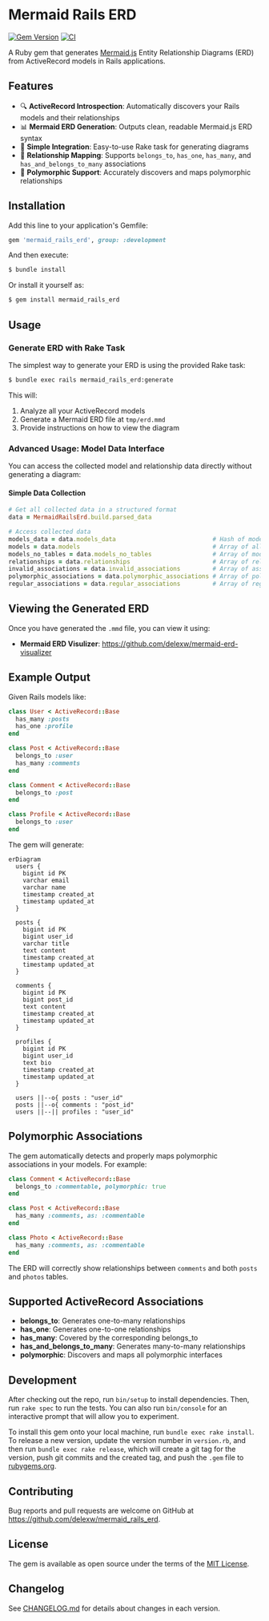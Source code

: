 # Mermaid Rails ERD

[![Gem Version](https://badge.fury.io/rb/mermaid_rails_erd.svg)](https://badge.fury.io/rb/mermaid_rails_erd)
[![CI](https://github.com/delexw/mermaid_rails_erd/workflows/CI/badge.svg)](https://github.com/delexw/mermaid_rails_erd/actions)

A Ruby gem that generates [Mermaid.js](https://mermaid.js.org/) Entity Relationship Diagrams (ERD) from ActiveRecord models in Rails applications.

## Features

- 🔍 **ActiveRecord Introspection**: Automatically discovers your Rails models and their relationships
- 📊 **Mermaid ERD Generation**: Outputs clean, readable Mermaid.js ERD syntax
- 🚀 **Simple Integration**: Easy-to-use Rake task for generating diagrams
- 🔗 **Relationship Mapping**: Supports `belongs_to`, `has_one`, `has_many`, and `has_and_belongs_to_many` associations
- 💫 **Polymorphic Support**: Accurately discovers and maps polymorphic relationships

## Installation

Add this line to your application's Gemfile:

```ruby
gem 'mermaid_rails_erd', group: :development
```

And then execute:

```bash
$ bundle install
```

Or install it yourself as:

```bash
$ gem install mermaid_rails_erd
```

## Usage

### Generate ERD with Rake Task

The simplest way to generate your ERD is using the provided Rake task:

```bash
$ bundle exec rails mermaid_rails_erd:generate
```

This will:
1. Analyze all your ActiveRecord models
2. Generate a Mermaid ERD file at `tmp/erd.mmd`
3. Provide instructions on how to view the diagram


### Advanced Usage: Model Data Interface

You can access the collected model and relationship data directly without generating a diagram:

#### Simple Data Collection

```ruby
# Get all collected data in a structured format
data = MermaidRailsErd.build.parsed_data

# Access collected data
models_data = data.models_data                           # Hash of models having table keyed by model name
models = data.models                                     # Array of all loaded models
models_no_tables = data.models_no_tables                 # Array of models missing tables
relationships = data.relationships                       # Array of relationship objects
invalid_associations = data.invalid_associations         # Array of associations missing associated table
polymorphic_associations = data.polymorphic_associations # Array of polymorphic associations
regular_associations = data.regular_associations         # Array of regular (non-polymorphic) associations

```

## Viewing the Generated ERD

Once you have generated the `.mmd` file, you can view it using:

- **Mermaid ERD Visulizer**: https://github.com/delexw/mermaid-erd-visualizer


## Example Output

Given Rails models like:

```ruby
class User < ActiveRecord::Base
  has_many :posts
  has_one :profile
end

class Post < ActiveRecord::Base
  belongs_to :user
  has_many :comments
end

class Comment < ActiveRecord::Base
  belongs_to :post
end

class Profile < ActiveRecord::Base
  belongs_to :user
end
```

The gem will generate:

```mermaid
erDiagram
  users {
    bigint id PK
    varchar email
    varchar name
    timestamp created_at
    timestamp updated_at
  }
  
  posts {
    bigint id PK
    bigint user_id
    varchar title
    text content
    timestamp created_at
    timestamp updated_at
  }
  
  comments {
    bigint id PK
    bigint post_id
    text content
    timestamp created_at
    timestamp updated_at
  }
  
  profiles {
    bigint id PK
    bigint user_id
    text bio
    timestamp created_at
    timestamp updated_at
  }
  
  users ||--o{ posts : "user_id"
  posts ||--o{ comments : "post_id"
  users ||--|| profiles : "user_id"
```

## Polymorphic Associations

The gem automatically detects and properly maps polymorphic associations in your models. For example:

```ruby
class Comment < ActiveRecord::Base
  belongs_to :commentable, polymorphic: true
end

class Post < ActiveRecord::Base
  has_many :comments, as: :commentable
end

class Photo < ActiveRecord::Base
  has_many :comments, as: :commentable
end
```

The ERD will correctly show relationships between `comments` and both `posts` and `photos` tables.

## Supported ActiveRecord Associations

- **belongs_to**: Generates one-to-many relationships
- **has_one**: Generates one-to-one relationships  
- **has_many**: Covered by the corresponding belongs_to
- **has_and_belongs_to_many**: Generates many-to-many relationships
- **polymorphic**: Discovers and maps all polymorphic interfaces

## Development

After checking out the repo, run `bin/setup` to install dependencies. Then, run `rake spec` to run the tests. You can also run `bin/console` for an interactive prompt that will allow you to experiment.

To install this gem onto your local machine, run `bundle exec rake install`. To release a new version, update the version number in `version.rb`, and then run `bundle exec rake release`, which will create a git tag for the version, push git commits and the created tag, and push the `.gem` file to [rubygems.org](https://rubygems.org).

## Contributing

Bug reports and pull requests are welcome on GitHub at https://github.com/delexw/mermaid_rails_erd.

## License

The gem is available as open source under the terms of the [MIT License](https://opensource.org/licenses/MIT).

## Changelog

See [CHANGELOG.md](CHANGELOG.md) for details about changes in each version. 